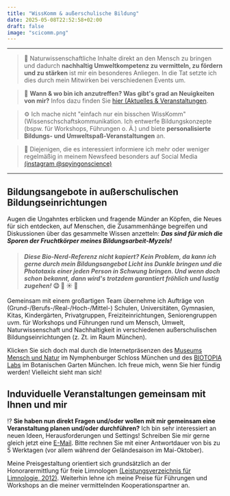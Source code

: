 ```yaml
---
title: "WissKomm & außerschulische Bildung"
date: 2025-05-08T22:52:58+02:00
draft: false
image: "scicomm.png"
---
```

___
> 🤝 Naturwissenschaftliche Inhalte direkt an den Mensch zu bringen und dadurch **nachhaltig Umweltkompetenz zu vermitteln, zu fördern und zu stärken** ist mir ein besonderes Anliegen. In die Tat setzte ich dies durch mein Mitwirken bei verschiedenen Events um.  

>📆 **Wann & wo bin ich anzutreffen? Was gibt's grad an Neuigkeiten von mir?** Infos dazu finden Sie [hier (Aktuelles & Veranstaltungen](spyingonscience/content/posts/aktuelles-und-veranstaltungen.md).

>⚙️ Ich mache nicht "einfach nur ein bisschen WissKomm" (Wissenschschaftskommunikation. Ich entwerfe Bildungskonzepte (bspw. für Workshops, Führungen o. Ä.) und biete **personalisierte Bildungs- und Umweltspaß-Veranstaltungen** an.  

>📱 Diejenigen, die es interessiert informiere ich mehr oder weniger regelmäßig in meinem Newsfeed besonders auf Social Media [(instagram @spyingonscience)](https://www.instagram.com/spyingonscience/)
___

## Bildungsangebote in außerschulischen Bildungseinrichtungen
Augen die Ungahntes erblicken und fragende Münder an Köpfen, die Neues für sich entdecken, auf Menschen, die Zusammenhänge begreifen und Diskussionen über das gesammelte Wissen anzetteln: _**Das sind für mich die Sporen der Fruchtkörper meines Bildungsarbeit-Myzels!**_
>#### _Diese Bio-Nerd-Referenz nicht kapiert? Kein Problem, da kann ich gerne durch mein Bildungsangebot Licht ins Dunkle bringen und die Phototaxis einer jeden Person in Schwung bringen. Und wenn doch schon bekannt, dann wird's trotzdem garantiert fröhlich und lustig zugehen!_ 😉 🍄 ☀️ 🧫

Gemeinsam mit einem großartigen Team übernehme ich Aufträge von (Grund-/Berufs-/Real-/Hoch-/Mittel-) Schulen, Universitäten, Gymnasien, Kitas, Kindergärten, Privatgruppen, Freiziteinrichtungen, Seniorengruppen uvm. für Workshops und Führungen rund um Mensch, Umwelt, Naturwissenschaft und Nachhaltigkeit in verschiedenen außerschulischen Bildungseinrichtungen (z. Zt. im Raum München). 

Klicken Sie sich doch mal durch die Internetpräsenzen des [Museums Mensch und Natur](https://mmn-muenchen.snsb.de/fuehrungen-mehr/) im Nymphenburger Schloss München und des [BIOTOPIA Labs](https://biotopialab.snsb.de/programme/) im Botanischen Garten München. Ich freue mich, wenn Sie hier fündig werden! Vielleicht sieht man sich! 

## Induviduelle Veranstaltungen gemeinsam mit Ihnen und mir
⁉️ **Sie haben nun direkt Fragen und/oder wollen mit mir gemeinsam eine Veranstaltung planen und/oder durchführen?** Ich bin sehr interessiert an neuen Ideen, Herausforderungen und Settings! Schreiben Sie mir gerne gleich jetzt eine [E-Mail](mailto:spyingonscience@posteo.com?subject=Kontaktaufnahme%20über%20die%20Webseite%20spyingonscience.com). Bitte rechnen Sie mit einer Antwortdauer von bis zu 5 Werktagen (vor allem während der Geländesaison im Mai-Oktober). 

Meine Preisgestaltung orientiert sich grundsätzlich an der Honorarermittlung für freie Limnologen [(Leistungsverzeichnis für Limnologie, 2012)](https://limnologen.com/honorarermittlung/). Weiterhin lehne ich meine Preise für Führungen und Workshops an die meiner vermittelnden Kooperationspartner an. 
